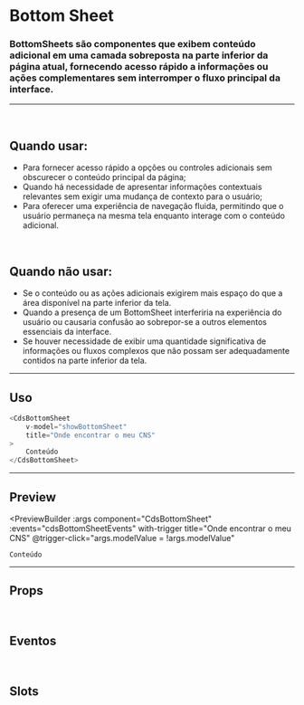 # Bottom Sheet

### BottomSheets são componentes que exibem conteúdo adicional em uma camada sobreposta na parte inferior da página atual, fornecendo acesso rápido a informações ou ações complementares sem interromper o fluxo principal da interface.
---
<br>

## Quando usar:
- Para fornecer acesso rápido a opções ou controles adicionais sem obscurecer o conteúdo principal da página;
- Quando há necessidade de apresentar informações contextuais relevantes sem exigir uma mudança de contexto para o usuário;
- Para oferecer uma experiência de navegação fluida, permitindo que o usuário permaneça na mesma tela enquanto interage com o conteúdo adicional.


<br>

## Quando não usar:
- Se o conteúdo ou as ações adicionais exigirem mais espaço do que a área disponível na parte inferior da tela.
- Quando a presença de um BottomSheet interferiria na experiência do usuário ou causaria confusão ao sobrepor-se a outros elementos essenciais da interface.
- Se houver necessidade de exibir uma quantidade significativa de informações ou fluxos complexos que não possam ser adequadamente contidos na parte inferior da tela.

---

## Uso

```js
<CdsBottomSheet
	v-model="showBottomSheet"
	title="Onde encontrar o meu CNS"
>
	Conteúdo
</CdsBottomSheet>
```

---

## Preview

<PreviewBuilder
	:args
	component="CdsBottomSheet"
	:events="cdsBottomSheetEvents"
	with-trigger
	title="Onde encontrar o meu CNS"
	@trigger-click="args.modelValue = !args.modelValue"
>
	Conteúdo
</PreviewBuilder>

---

## Props

<APITable
	name="CdsBottomSheet"
	section="props"
/>
<br>

## Eventos

<APITable
	name="CdsBottomSheet"
	section="events"
/>
<br>

## Slots

<APITable
	name="CdsBottomSheet"
	section="slots"
/>

<script setup>
import { ref } from 'vue';
import CdsBottomSheet from '@/components/BottomSheet.vue';
const args = ref({});

const cdsBottomSheetEvents = [
	'update:model-value',
	'close'
];
</script>

